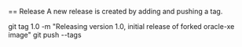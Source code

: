 == Release
A new release is created by adding and pushing a tag. 

git tag 1.0 -m "Releasing version 1.0, initial release of forked oracle-xe image"
git push --tags
